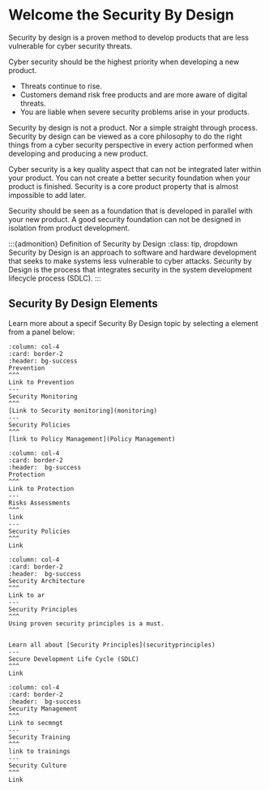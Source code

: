 # Welcome the Security By Design

Security by design is a proven method to develop products that are less vulnerable for cyber security threats.

Cyber security should be the highest priority when developing a new product. 
* Threats continue to rise.
* Customers demand risk free products and are more aware of digital threats.
* You are liable when severe security problems arise in your products.

Security by design is not a product. Nor a simple straight through process. Security by design can be viewed as a core philosophy to do the right things from a cyber security perspective in every action performed when developing and producing a new product. 

Cyber security is a key quality aspect that can not be integrated later within your product. You can not create a better security foundation when your product is finished. Security is a core product property that is almost impossible to add later. 

Security should be seen as a foundation that is developed in parallel with your new product. A good security foundation can not be designed in isolation from product development.


:::{admonition} Definition of Security by Design
:class: tip, dropdown
Security by Design is an approach to software and hardware development that seeks to make systems less vulnerable to cyber attacks. Security by Design is the process that integrates security in the system development lifecycle process (SDLC).
:::

## Security By Design Elements

Learn more about a specif Security By Design topic by selecting a element from a panel below:

````{panels}
:column: col-4
:card: border-2
:header: bg-success
Prevention
^^^
Link to Prevention
---
Security Monitoring
^^^
[Link to Security monitoring](monitoring)
---
Security Policies
^^^
[link to Policy Management](Policy Management)
````

````{panels}
:column: col-4
:card: border-2
:header:  bg-success
Protection
^^^
Link to Protection
---
Risks Assessments
^^^
link
---
Security Policies
^^^
Link
````


````{panels}
:column: col-4
:card: border-2
:header:  bg-success
Security Architecture
^^^
Link to ar
---
Security Principles
^^^
Using proven security principles is a must. 


Learn all about [Security Principles](securityprinciples)
---
Secure Development Life Cycle (SDLC)
^^^
Link
````



````{panels}
:column: col-4
:card: border-2
:header:  bg-success
Security Management
^^^
Link to secmngt
---
Security Training
^^^
link to trainings
---
Security Culture
^^^
Link
````